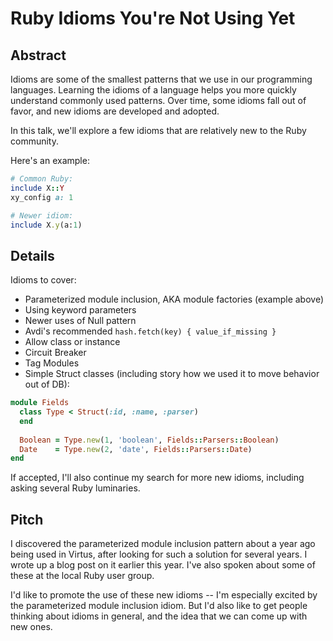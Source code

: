 Ruby Idioms You're Not Using Yet
================================

Abstract
--------

Idioms are some of the smallest patterns that we use in our programming languages. Learning the idioms of a language helps you more quickly understand commonly used patterns. Over time, some idioms fall out of favor, and new idioms are developed and adopted.

In this talk, we'll explore a few idioms that are relatively new to the Ruby community.

Here's an example:

~~~ ruby
# Common Ruby:
include X::Y
xy_config a: 1

# Newer idiom:
include X.y(a:1)
~~~


Details
-------

Idioms to cover:

* Parameterized module inclusion, AKA module factories (example above)
* Using keyword parameters
* Newer uses of Null pattern
* Avdi's recommended `hash.fetch(key) { value_if_missing }`
* Allow class or instance
* Circuit Breaker
* Tag Modules
* Simple Struct classes (including story how we used it to move behavior out of DB):

~~~ ruby
module Fields
  class Type < Struct(:id, :name, :parser)
  end
    
  Boolean = Type.new(1, 'boolean', Fields::Parsers::Boolean)
  Date    = Type.new(2, 'date', Fields::Parsers::Date)
end
~~~

If accepted, I'll also continue my search for more new idioms, including asking several Ruby luminaries.



Pitch
-----

I discovered the parameterized module inclusion pattern about a year ago being used in Virtus,
after looking for such a solution for several years.
I wrote up a blog post on it earlier this year.
I've also spoken about some of these at the local Ruby user group.

I'd like to promote the use of these new idioms -- I'm especially excited by the parameterized module inclusion idiom.
But I'd also like to get people thinking about idioms in general, and the idea that we can come up with new ones.
